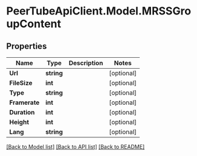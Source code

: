 # PeerTubeApiClient.Model.MRSSGroupContent

## Properties

Name | Type | Description | Notes
------------ | ------------- | ------------- | -------------
**Url** | **string** |  | [optional] 
**FileSize** | **int** |  | [optional] 
**Type** | **string** |  | [optional] 
**Framerate** | **int** |  | [optional] 
**Duration** | **int** |  | [optional] 
**Height** | **int** |  | [optional] 
**Lang** | **string** |  | [optional] 

[[Back to Model list]](../README.md#documentation-for-models) [[Back to API list]](../README.md#documentation-for-api-endpoints) [[Back to README]](../README.md)

